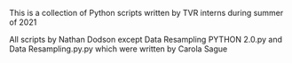 This is a collection of Python scripts written by TVR interns during summer of 2021

All scripts by Nathan Dodson except Data Resampling PYTHON 2.0.py and Data Resampling.py.py which were written by Carola Sague
